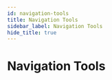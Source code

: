 ```yaml
---
id: navigation-tools
title: Navigation Tools
sidebar_label: Navigation Tools
hide_title: true
---
```


# Navigation Tools
